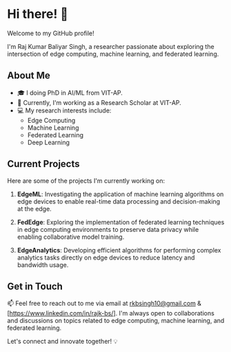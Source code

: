 # Hi there! 👋

Welcome to my GitHub profile!

I'm Raj Kumar Baliyar Singh, a researcher passionate about exploring the intersection of edge computing, machine learning, and federated learning. 

## About Me

- 🎓 I doing PhD in AI/ML from VIT-AP.
- 💼 Currently, I'm working as a Research Scholar at VIT-AP.
- 💻 My research interests include:
  - Edge Computing
  - Machine Learning
  - Federated Learning
  - Deep Learning

## Current Projects

Here are some of the projects I'm currently working on:

1. **EdgeML**: Investigating the application of machine learning algorithms on edge devices to enable real-time data processing and decision-making at the edge.

2. **FedEdge**: Exploring the implementation of federated learning techniques in edge computing environments to preserve data privacy while enabling collaborative model training.

3. **EdgeAnalytics**: Developing efficient algorithms for performing complex analytics tasks directly on edge devices to reduce latency and bandwidth usage.

## Get in Touch

📫 Feel free to reach out to me via email at rkbsingh10@gmail.com & [https://www.linkedin.com/in/rajk-bs/]. I'm always open to collaborations and discussions on topics related to edge computing, machine learning, and federated learning.

Let's connect and innovate together! 💡
